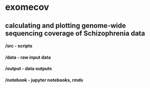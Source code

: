 # exomecov 
## calculating and plotting genome-wide sequencing coverage of Schizophrenia data 

#### /src - scripts 
#### /data - raw input data 
#### /output - data outputs
#### /notebook - jupyter notebooks, rmds   
